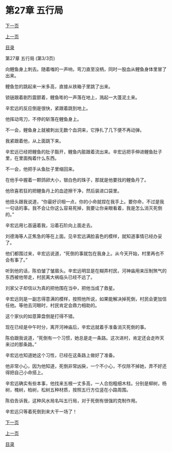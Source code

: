 <h1>第27章  五行局</h1>
            <div><p><a href="./0081_%E7%AC%AC28%E7%AB%A0_%E6%96%AD%E8%87%82.md">下一页</a></p><p><a href="./0079_%E7%AC%AC27%E7%AB%A0_%E4%BA%94%E8%A1%8C%E5%B1%80.md">上一页</a></p><p><a href="../">目录</a></p></div>
            <div><p>第27章  五行局 (第3/3页)</p><p>向鲤鱼身上刺去。随着嗤的一声响，弯刀直至没柄，同时一股血从鲤鱼身体里冒了出来。</p><p>鲤鱼忽的跳起来一米多高，直接从铁箱子里跳了出来。</p><p>锁链跟着剧烈震颤着，鲤鱼嘭的一声落在地上，溅起一大蓬泥土来。</p><p>辛宏远的反应倒是很快，紧跟着跳到地上。</p><p>他挥动弯刀，不停的斩落在鲤鱼身上。</p><p>不一会，鲤鱼身上就被刺出无数个血洞来，它挣扎了几下便不再动弹。</p><p>我紧跟着他，从上面跳下来。</p><p>辛宏远已经把鲤鱼的肚子豁开，鲤鱼内脏跟着流出来。辛宏远把手伸进鲤鱼肚子里，在里面掏着什么东西。</p><p>不一会，他把手从鱼肚子里缩回来。</p><p>在他手中握着一颗鸽卵大小，银白色的珠子，那就是他要找的鲤鱼丹了。</p><p>他欣喜若狂的把鲤鱼丹上的血迹擦干净，然后装进口袋里。</p><p>他扭头跟我说道，“你最好识相一点，你的小命就捏在我手上。要你命，不过是我一句话的事。我不会让你这么容易死掉，我要让你亲眼看着，我是怎么消灭死倒的。”</p><p>辛宏远用匕首逼着我，沿着石阶向上面走去。</p><p>刘德海等人正焦急的等在上面。见辛宏远满脸喜色的模样，就知道事情已经办妥了。</p><p>他们都围过来，辛宏远说道，“死倒的事就包在我身上。从今天开始，村里再也不会有事了。”</p><p>听到他的话，陈伯皱了皱眉头。辛宏远明显是在糊弄村民，河神庙用来压制煞气的东西被他带走，村民离大祸临头已经不远了。</p><p>刘家父子却信以为真的把他围在当中，把他当成了救星。</p><p>辛宏远则是一副志得意满的模样，按照他所说，如果能解决掉死倒，村民会更加信任他。等他去河眼时，村民肯定会鼎力相助的。</p><p>这个家伙的如意算盘倒是打得不错。</p><p>现在已经是中午时分，离开河神庙后，辛宏远就着手准备消灭死倒的事。</p><p>陈伯跟我说道，“死倒有一个习惯，她总是走一条路。这次进村，肯定还会走昨天来过的那条路。”</p><p>辛宏远也知道她这个习性，已经在这条路上做好了准备。</p><p>他非常小心，因为他知道，死倒非常凶戾，一个不小心，不仅除不掉她，弄不好还得把自己小命搭上。</p><p>辛宏远确实有些本事，他找来五根一丈多高，一人合抱粗细木柱。分别是柳树，杨树，槐树，柏树，松树五种材质，按照五行方位竖在小路周围。</p><p>陈伯告诉我，这种风水局名叫五行局，对于死倒有很强的克制作用。</p><p>辛宏远只等着死倒到来大干一场了！</p></div>
            <div><p><a href="./0081_%E7%AC%AC28%E7%AB%A0_%E6%96%AD%E8%87%82.md">下一页</a></p><p><a href="./0079_%E7%AC%AC27%E7%AB%A0_%E4%BA%94%E8%A1%8C%E5%B1%80.md">上一页</a></p><p><a href="../">目录</a></p></div>